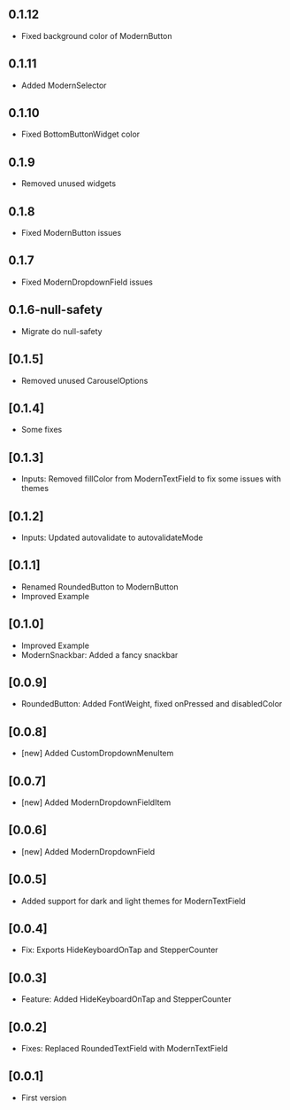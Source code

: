 ## 0.1.12

* Fixed background color of ModernButton

## 0.1.11

* Added ModernSelector

## 0.1.10

* Fixed BottomButtonWidget color

## 0.1.9

* Removed unused widgets

## 0.1.8

* Fixed ModernButton issues

## 0.1.7

* Fixed ModernDropdownField issues

## 0.1.6-null-safety 

* Migrate do null-safety

## [0.1.5]

* Removed unused CarouselOptions

## [0.1.4]

* Some fixes

## [0.1.3]

* Inputs: Removed fillColor from ModernTextField to fix some issues with themes

## [0.1.2]

* Inputs: Updated autovalidate to autovalidateMode

## [0.1.1]

* Renamed RoundedButton to ModernButton
* Improved Example

## [0.1.0]

* Improved Example
* ModernSnackbar: Added a fancy snackbar

## [0.0.9]

* RoundedButton: Added FontWeight, fixed onPressed and disabledColor

## [0.0.8]

* [new] Added CustomDropdownMenuItem

## [0.0.7]

* [new] Added ModernDropdownFieldItem

## [0.0.6]

* [new] Added ModernDropdownField

## [0.0.5]

* Added support for dark and light themes for ModernTextField

## [0.0.4]

* Fix: Exports HideKeyboardOnTap and StepperCounter

## [0.0.3]

* Feature: Added HideKeyboardOnTap and StepperCounter

## [0.0.2]

* Fixes: Replaced RoundedTextField with ModernTextField

## [0.0.1]

* First version
